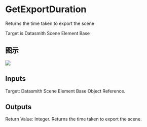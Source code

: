 # GetExportDuration

Returns the time taken to export the scene

Target is Datasmith Scene Element Base

## 图示

![]($-20221218-18400603.png)

## Inputs

Target: Datasmith Scene Element Base Object Reference.  

## Outputs

Return Value: Integer. Returns the time taken to export the scene.

